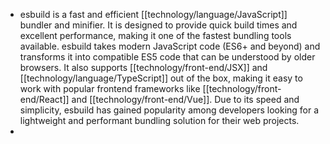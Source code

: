 - esbuild is a fast and efficient [[technology/language/JavaScript]] bundler and minifier. It is designed to provide quick build times and excellent performance, making it one of the fastest bundling tools available. esbuild takes modern JavaScript code (ES6+ and beyond) and transforms it into compatible ES5 code that can be understood by older browsers. It also supports [[technology/front-end/JSX]] and [[technology/language/TypeScript]] out of the box, making it easy to work with popular frontend frameworks like [[technology/front-end/React]] and [[technology/front-end/Vue]]. Due to its speed and simplicity, esbuild has gained popularity among developers looking for a lightweight and performant bundling solution for their web projects.
-